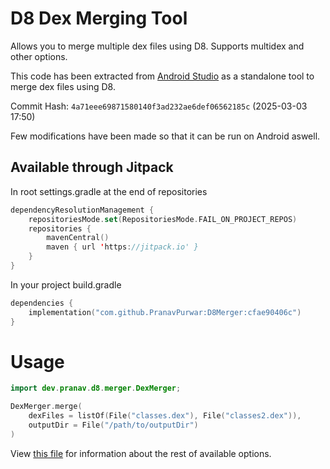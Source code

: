 # D8 Dex Merging Tool

Allows you to merge multiple dex files using D8. Supports multidex and other options.

This code has been extracted from [Android Studio](https://cs.android.com/android-studio/platform/tools/base)
as a standalone tool to merge dex files using D8.

Commit Hash: `4a71eee69871580140f3ad232ae6def06562185c` (2025-03-03 17:50)

Few modifications have been made so that it can be run on Android aswell.


## Available through Jitpack

In root settings.gradle at the end of repositories

```kt
dependencyResolutionManagement {
    repositoriesMode.set(RepositoriesMode.FAIL_ON_PROJECT_REPOS)
    repositories {
        mavenCentral()
        maven { url 'https://jitpack.io' }
    }
}
```

In your project build.gradle
```kt
dependencies {
    implementation("com.github.PranavPurwar:D8Merger:cfae90406c")
}
```

# Usage

```kt
import dev.pranav.d8.merger.DexMerger;

DexMerger.merge(
    dexFiles = listOf(File("classes.dex"), File("classes2.dex")),
    outputDir = File("/path/to/outputDir")
)
```

View [this file](https://github.com/PranavPurwar/D8Merger/blob/main/src/main/kotlin/dev/pranav/d8/merger/DexMerger.kt#L13) for information about the rest of available options.
